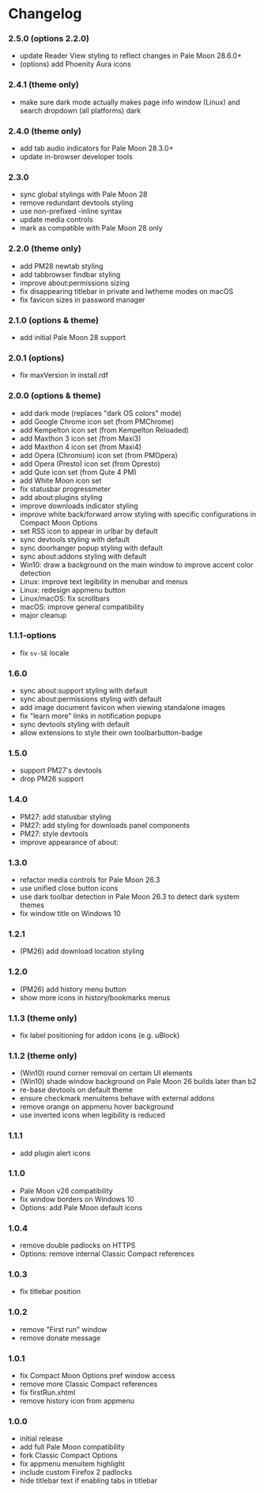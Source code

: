 # Changelog

### 2.5.0 (options 2.2.0)
- update Reader View styling to reflect changes in Pale Moon 28.6.0+
- (options) add Phoenity Aura icons

### 2.4.1 (theme only)
- make sure dark mode actually makes page info window (Linux) and search dropdown (all platforms) dark

### 2.4.0 (theme only)
- add tab audio indicators for Pale Moon 28.3.0+
- update in-browser developer tools

### 2.3.0
- sync global stylings with Pale Moon 28
- remove redundant devtools styling
- use non-prefixed -inline syntax
- update media controls
- mark as compatible with Pale Moon 28 only

### 2.2.0 (theme only)
- add PM28 newtab styling
- add tabbrowser findbar styling
- improve about:permissions sizing
- fix disappearing titlebar in private and lwtheme modes on macOS
- fix favicon sizes in password manager

### 2.1.0 (options & theme)
- add initial Pale Moon 28 support

### 2.0.1 (options)
- fix maxVersion in install.rdf

### 2.0.0 (options & theme)
- add dark mode (replaces "dark OS colors" mode)
- add Google Chrome icon set (from PMChrome)
- add Kempelton icon set (from Kempelton Reloaded)
- add Maxthon 3 icon set (from Maxi3)
- add Maxthon 4 icon set (from Maxi4)
- add Opera (Chromium) icon set (from PMOpera)
- add Opera (Presto) icon set (from Opresto)
- add Qute icon set (from Qute 4 PM)
- add White Moon icon set
- fix statusbar progressmeter
- add about:plugins styling
- improve downloads indicator styling
- improve white back/forward arrow styling with specific configurations in Compact Moon Options
- set RSS icon to appear in urlbar by default
- sync devtools styling with default
- sync doorhanger popup styling with default
- sync about:addons styling with default
- Win10: draw a background on the main window to improve accent color detection
- Linux: improve text legibility in menubar and menus
- Linux: redesign appmenu button
- Linux/macOS: fix scrollbars
- macOS: improve general compatibility
- major cleanup

### 1.1.1-options
- fix `sv-SE` locale

### 1.6.0
- sync about:support styling with default
- sync about:permissions styling with default
- add image document favicon when viewing standalone images
- fix "learn more" links in notification popups
- sync devtools styling with default
- allow extensions to style their own toolbarbutton-badge

### 1.5.0
- support PM27's devtools
- drop PM26 support

### 1.4.0
- PM27: add statusbar styling
- PM27: add styling for downloads panel components
- PM27: style devtools
- improve appearance of about:

### 1.3.0
- refactor media controls for Pale Moon 26.3
- use unified close button icons
- use dark toolbar detection in Pale Moon 26.3 to detect dark system themes
- fix window title on Windows 10

### 1.2.1
- (PM26) add download location styling

### 1.2.0
- (PM26) add history menu button
- show more icons in history/bookmarks menus

### 1.1.3 (theme only)
- fix label positioning for addon icons (e.g. uBlock)

### 1.1.2 (theme only)
- (Win10) round corner removal on certain UI elements
- (Win10) shade window background on Pale Moon 26 builds later than b2
- re-base devtools on default theme
- ensure checkmark menuitems behave with external addons
- remove orange on appmenu hover background
- use inverted icons when legibility is reduced

### 1.1.1
- add plugin alert icons

### 1.1.0
- Pale Moon v26 compatibility
- fix window borders on Windows 10
- Options: add Pale Moon default icons

### 1.0.4
- remove double padlocks on HTTPS
- Options: remove internal Classic Compact references

### 1.0.3
- fix titlebar position

### 1.0.2
- remove "First run" window
- remove donate message

### 1.0.1
- fix Compact Moon Options pref window access
- remove more Classic Compact references
- fix firstRun.xhtml
- remove history icon from appmenu

### 1.0.0
- initial release
- add full Pale Moon compatibility
- fork Classic Compact Options
- fix appmenu menuitem highlight
- include custom Firefox 2 padlocks
- hide titlebar text if enabling tabs in titlebar